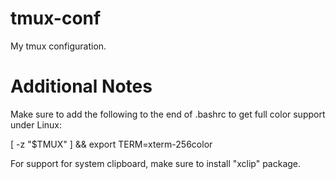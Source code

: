 tmux-conf
=========

My tmux configuration.


Additional Notes
================

Make sure to add the following to the end of .bashrc to get full color support under Linux:

  [ -z "$TMUX" ] && export TERM=xterm-256color

For support for system clipboard, make sure to install "xclip" package.
